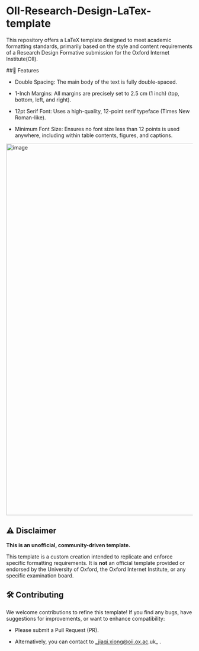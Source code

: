 # OII-Research-Design-LaTex-template

This repository offers a LaTeX template designed to meet academic formatting standards, primarily based on the style and content requirements of a Research Design Formative submission for the Oxford Internet Institute(OII).

##🚀 Features
- Double Spacing: The main body of the text is fully double-spaced.

- 1-Inch Margins: All margins are precisely set to 2.5 cm (1 inch) (top, bottom, left, and right).

- 12pt Serif Font: Uses a high-quality, 12-point serif typeface (Times New Roman-like).

- Minimum Font Size: Ensures no font size less than 12 points is used anywhere, including within table contents, figures, and captions.

<img width="774" height="1002" alt="image" src="https://github.com/user-attachments/assets/bd01a3ed-c10f-49c0-8541-fc118d368f7c" />



## ⚠️ Disclaimer


**This is an unofficial, community-driven template.**

This template is a custom creation intended to replicate and enforce specific formatting requirements. It is **not** an official template provided or endorsed by the University of Oxford, the Oxford Internet Institute, or any specific examination board.

## 🛠️ Contributing
We welcome contributions to refine this template! If you find any bugs, have suggestions for improvements, or want to enhance compatibility:

- Please submit a Pull Request (PR).

- Alternatively, you can contact to _jiaqi.xiong@oii.ox.ac.uk_ .
